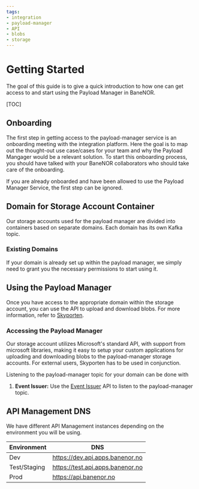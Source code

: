 ```yaml
---
tags:
- integration
- payload-manager
- API
- blobs
- storage
---
```


# Getting Started

The goal of this guide is to give a quick introduction to how one can get access to and start using the Payload Manager in BaneNOR.

[TOC]

## Onboarding

The first step in getting access to the payload-manager service is an onboarding meeting with the integration platform.
Here the goal is to map out the thought-out use case/cases for your team and why the Payload Mangager would be a relevant solution.
To start this onboarding process, you should have talked with your BaneNOR collaborators who should take care of the onboarding.

If you are already onboarded and have been allowed to use the Payload Manager Service, the first step can be ignored.

## Domain for Storage Account Container

Our storage accounts used for the payload manager are divided into containers based on separate domains. Each domain has its own Kafka topic.

### Existing Domains

If your domain is already set up within the payload manager, we simply need to grant you the necessary permissions to start using it.

## Using the Payload Manager

Once you have access to the appropriate domain within the storage account, you can use the API to upload and download blobs.
For more information, refer to [Skyporten](Skyporten.md).

### Accessing the Payload Manager

Our storage account utilizes Microsoft's standard API, with support from microsoft libraries,
making it easy to setup your custom applications for uploading and downloading blobs to the payload-manager storage accounts.
For external users, Skyporten has to be used in conjunction.

Listening to the payload-manager topic for your domain can be done with

1. **Event Issuer:** Use the [Event Issuer](../../Event-Issuer/) API to listen to the payload-manager topic.

## API Management DNS

We have different API Management instances depending on the environment you will be using.

| Environment    | DNS |
| -------- | ------- |
| Dev  | <https://dev.api.apps.banenor.no>     |
| Test/Staging | <https://test.api.apps.banenor.no>    |
| Prod    | <https://api.banenor.no>   |

  <!-- <div class="next-step-card-container">
    <div class="next-step-card">
        <h3>Next Step: Get familiar with Payload Manager</h3>
        <p><a href="/integration/Integration-platform/Payload-Manager/Getting-Started/API-and-Access-Control/">&#8594; Journey: Payload Manager security.</a></p>
        <p><a href="/integration/Integration-platform/Payload-Manager/User-Guides/How-to-Upload-and-Download-files/">&#8594; How to upload files.</a></p>
    </div>
</div> -->
